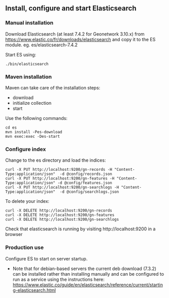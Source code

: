 ## Install, configure and start Elasticsearch

### Manual installation

Download Elasticsearch (at least 7.4.2 for Geonetwork 3.10.x) from https://www.elastic.co/fr/downloads/elasticsearch
and copy it to the ES module. eg. es/elasticsearch-7.4.2
 
Start ES using:

```
./bin/elasticsearch
```


### Maven installation

Maven can take care of the installation steps:
* download
* initialize collection
* start

Use the following commands:

```
cd es
mvn install -Pes-download
mvn exec:exec -Des-start
```

### Configure index

Change to the es directory and load the indices:

```
curl -X PUT http://localhost:9200/gn-records -H "Content-Type:application/json"  -d @config/records.json
curl -X PUT http://localhost:9200/gn-features -H "Content-Type:application/json" -d @config/features.json
curl -X PUT http://localhost:9200/gn-searchlogs -H "Content-Type:application/json"  -d @config/searchlogs.json
```
To delete your index:

```
curl -X DELETE http://localhost:9200/gn-records
curl -X DELETE http://localhost:9200/gn-features
curl -X DELETE http://localhost:9200/gn-searchlogs
```
 Check that elasticsearch is running by visiting http://localhost:9200 in a browser


### Production use

Configure ES to start on server startup.

 * Note that for debian-based servers the current deb download (7.3.2) can be installed rather than installing manually and can be configured to run as a service using the instructions here: https://www.elastic.co/guide/en/elasticsearch/reference/current/starting-elasticsearch.html

